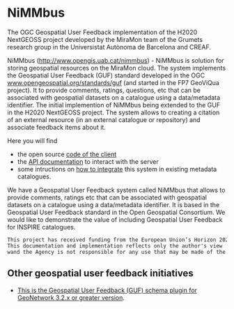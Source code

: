 # NiMMbus
The OGC Geospatial User Feedback implementation of the H2020 NextGEOSS project developed by the MiraMon team of the Grumets research group in the Universistat Autònoma de Barcelona and CREAF.

NiMMbus (http://www.opengis.uab.cat/nimmbus) -  NiMMbus is solution for storing geospatial resources on the MiraMon cloud. The system implements the Geospatial User Feedback (GUF) standard developed in the OGC www.opengeospatial.org/standards/guf (and started in the FP7 GeoViQua project). It to provide comments, ratings, questions, etc that can be associated with geospatial datasets on a catalogue using a data/metadata identifier. The initial implemention of NiMMbus being extended to the GUF in the H2020 NextGEOSS project. The system allows to creating a citation of an external resource (in an external catalogue or repository) and  associate feedback items about it. 

Here you will find 
  * the open source [code of the client](client_js)
  * the [API documentation](API) to interact with the server
  * some intructions on [how to integrate](GUF_integration) this system in existing metadata catalogues.
  
We have a Geospatial User Feedback system called NiMMbus that allows to provide comments, ratings etc that can be associated with geospatial datasets on a catalogue using a data/metadata identifier. It is based in the Geospatial User Feedback standard in the Open Geospatial Consortium. We would like to demonstrate the value of including Geospatial User Feedback for INSPIRE catalogues. 

```
This project has received funding from the European Union’s Horizon 2020 research and innovation programme  under grant agreement No 730329. 
This documentation and implementation reflects only the author's view wand the Agency is not responsible for any use that may be made of the information it contains. 
```

## Other geospatial user feedback initiatives
  * [This is the Geospatial User Feedback (GUF) schema plugin for GeoNetwork 3.2.x or greater version](https://github.com//metadata101/guf10).
